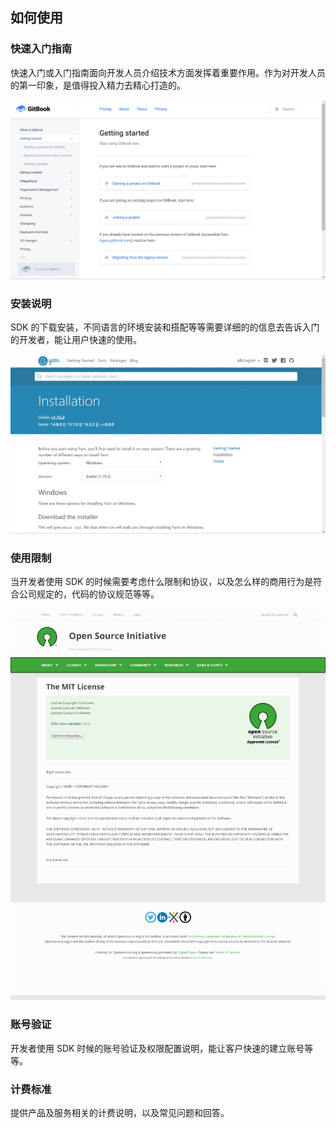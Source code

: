 ## 如何使用

### 快速入门指南
快速入门或入门指南面向开发人员介绍技术方面发挥着重要作用。作为对开发人员的第一印象，是值得投入精力去精心打造的。

![gitbook-getting-started](/assets/gitbook-getting-started.jpg)

### 安装说明
SDK 的下载安装，不同语言的环境安装和搭配等等需要详细的的信息去告诉入门的开发者，能让用户快速的使用。

![yarn-install](/assets/yarn-install.jpg)

### 使用限制
当开发者使用 SDK 的时候需要考虑什么限制和协议，以及怎么样的商用行为是符合公司规定的，代码的协议规范等等。

[![MIT License](/assets/mit-license.png)](https://opensource.org/licenses/MIT)

### 账号验证
开发者使用 SDK 时候的账号验证及权限配置说明，能让客户快速的建立账号等等。

### 计费标准
提供产品及服务相关的计费说明，以及常见问题和回答。
